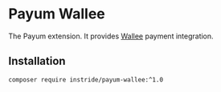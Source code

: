# Payum Wallee
The Payum extension. It provides [Wallee](https://www.wallee.com) payment integration.


## Installation

```bash
composer require instride/payum-wallee:^1.0
```
